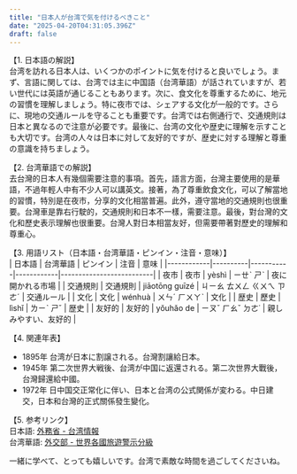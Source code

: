 ```yaml
---
title: "日本人が台湾で気を付けるべきこと"
date: "2025-04-20T04:31:05.396Z"
draft: false
---
```


【1. 日本語の解説】  
台湾を訪れる日本人は、いくつかのポイントに気を付けると良いでしょう。まず、言語に関しては、台湾では主に中国語（台湾華語）が話されていますが、若い世代には英語が通じることもあります。次に、食文化を尊重するために、地元の習慣を理解しましょう。特に夜市では、シェアする文化が一般的です。さらに、現地の交通ルールを守ることも重要です。台湾では右側通行で、交通規則は日本と異なるので注意が必要です。最後に、台湾の文化や歴史に理解を示すことも大切です。台湾の人々は日本に対して友好的ですが、歴史に対する理解と尊重の意識を持ちましょう。

【2. 台湾華語での解説】  
去台灣的日本人有幾個需要注意的事項。首先，語言方面，台灣主要使用的是華語，不過年輕人中有不少人可以講英文。接著，為了尊重飲食文化，可以了解當地的習慣，特別是在夜市，分享的文化相當普遍。此外，遵守當地的交通規則也很重要。台灣車是靠右行駛的，交通規則和日本不一樣，需要注意。最後，對台灣的文化和歷史表示理解也很重要。台灣人對日本相當友好，但需要帶著對歷史的理解和尊重心。

【3. 用語リスト（日本語・台湾華語・ピンイン・注音・意味）】  
| 日本語     | 台湾華語 | ピンイン  | 注音       | 意味                       |
|------------|----------|-----------|------------|--------------------------|
| 夜市       | 夜市     | yèshì     | ㄧㄝˋ ㄕˋ  | 夜に開かれる市場          |
| 交通規則   | 交通規則 | jiāotōng guīzé | ㄐㄧㄠ ㄊㄨㄥ ㄍㄨㄟ ㄗㄜˊ | 交通ルール               |
| 文化       | 文化     | wénhuà    | ㄨㄣˊ ㄏㄨㄚˋ | 文化                     |
| 歴史       | 歷史     | lìshǐ     | ㄌㄧˋ ㄕˇ  | 歴史                     |
| 友好的     | 友好的   | yǒuhǎo de | ㄧㄡˇ ㄏㄠˇ ㄉㄜ˙ | 親しみやすい、友好的     |

【4. 関連年表】  
- 1895年 台湾が日本に割譲される。台灣割讓給日本。
- 1945年 第二次世界大戦後、台湾が中国に返還される。第二次世界大戰後，台灣歸還給中國。
- 1972年 日中国交正常化に伴い、日本と台湾の公式関係が変わる。中日建交，日本和台灣的正式關係發生變化。

【5. 参考リンク】  
日本語: [外務省 - 台湾情報](https://www.mofa.go.jp/region/asia-paci/taiwan/index.html)  
台湾華語: [外交部 - 世界各國旅遊警示分級](https://www.boca.gov.tw/sp-trwa-list-1.html)

一緒に学べて、とっても嬉しいです。台湾で素敵な時間を過ごしてくださいね。
